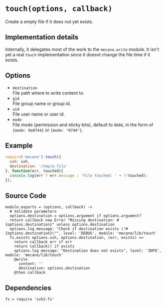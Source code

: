 
# `touch(options, callback)`

Create a empty file if it does not yet exists.

## Implementation details

Internally, it delegates most of the work to the `mecano.write` module. It isn't
yet a real `touch` implementation since it doesnt change the file time if it
exists.

## Options

*   `destination`   
    File path where to write content to.   
*   `gid`   
    File group name or group id.   
*   `uid`   
    File user name or user id.   
*   `mode`   
    File mode (permission and sticky bits), default to `0666`, in the form of
    `{mode: 0o0744}` or `{mode: "0744"}`.   


## Example

```js
require('mecano').touch({
  ssh: ssh,
  destination: '/tmp/a_file'
}, function(err, touched){
  console.log(err ? err.message : 'File touched: ' + !!touched);
});
```

## Source Code

    module.exports = (options, callback) ->
      # Validate parameters
      options.destination = options.argument if options.argument?
      return callback new Error "Missing destination: #{options.destination}" unless options.destination
      options.log message: "Check if destination exists \"#{options.destination}\"", level: 'DEBUG', module: 'mecano/lib/touch'
      fs.exists options.ssh, options.destination, (err, exists) =>
        return callback err if err
        return callback() if exists
        options.log message: "Destination does not exists", level: 'INFO', module: 'mecano/lib/touch'
        @write
          content: ''
          destination: options.destination
        @then callback

## Dependencies

    fs = require 'ssh2-fs'
